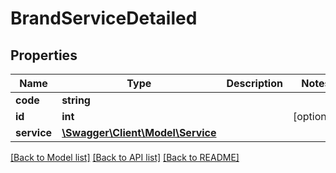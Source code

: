 # BrandServiceDetailed

## Properties
Name | Type | Description | Notes
------------ | ------------- | ------------- | -------------
**code** | **string** |  | 
**id** | **int** |  | [optional] 
**service** | [**\Swagger\Client\Model\Service**](Service.md) |  | 

[[Back to Model list]](../README.md#documentation-for-models) [[Back to API list]](../README.md#documentation-for-api-endpoints) [[Back to README]](../README.md)


